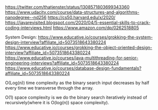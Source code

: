 https://twitter.com/thatjenster/status/1308571803699343360
https://www.udacity.com/course/data-structures-and-algorithms-nanodegree--nd256
https://cs50.harvard.edu/x/2020/
https://javarevisited.blogspot.com/2020/04/5-essential-skills-to-crack-coding-interviews.html
https://www.amazon.com/dp/0262518805

System Design:
https://www.educative.io/courses/grokking-the-system-design-interview?affiliate_id=5073518643380224
https://www.educative.io/courses/grokking-the-object-oriented-design-interview?affiliate_id=5073518643380224
https://www.educative.io/courses/java-multithreading-for-senior-engineering-interviews?affiliate_id=5073518643380224
https://www.educative.io/courses/database-design-fundamentals?affiliate_id=5073518643380224

O(Log(n)) time complexity as the binary search input decreases by half every time we transverse through the array.

O(1) space complexity is we do the binary search iteratively instead of recursively(where it is O(log(n)) space complexity). 
